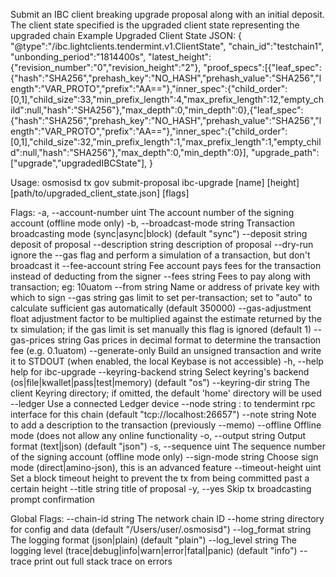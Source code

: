 Submit an IBC client breaking upgrade proposal along with an initial deposit.
The client state specified is the upgraded client state representing the upgraded chain
Example Upgraded Client State JSON: 
{
	"@type":"/ibc.lightclients.tendermint.v1.ClientState",
 	"chain_id":"testchain1",
	"unbonding_period":"1814400s",
	"latest_height":{"revision_number":"0","revision_height":"2"},
	"proof_specs":[{"leaf_spec":{"hash":"SHA256","prehash_key":"NO_HASH","prehash_value":"SHA256","length":"VAR_PROTO","prefix":"AA=="},"inner_spec":{"child_order":[0,1],"child_size":33,"min_prefix_length":4,"max_prefix_length":12,"empty_child":null,"hash":"SHA256"},"max_depth":0,"min_depth":0},{"leaf_spec":{"hash":"SHA256","prehash_key":"NO_HASH","prehash_value":"SHA256","length":"VAR_PROTO","prefix":"AA=="},"inner_spec":{"child_order":[0,1],"child_size":32,"min_prefix_length":1,"max_prefix_length":1,"empty_child":null,"hash":"SHA256"},"max_depth":0,"min_depth":0}],
	"upgrade_path":["upgrade","upgradedIBCState"],
}

Usage:
  osmosisd tx gov submit-proposal ibc-upgrade [name] [height] [path/to/upgraded_client_state.json] [flags]

Flags:
  -a, --account-number uint      The account number of the signing account (offline mode only)
  -b, --broadcast-mode string    Transaction broadcasting mode (sync|async|block) (default "sync")
      --deposit string           deposit of proposal
      --description string       description of proposal
      --dry-run                  ignore the --gas flag and perform a simulation of a transaction, but don't broadcast it
      --fee-account string       Fee account pays fees for the transaction instead of deducting from the signer
      --fees string              Fees to pay along with transaction; eg: 10uatom
      --from string              Name or address of private key with which to sign
      --gas string               gas limit to set per-transaction; set to "auto" to calculate sufficient gas automatically (default 350000)
      --gas-adjustment float     adjustment factor to be multiplied against the estimate returned by the tx simulation; if the gas limit is set manually this flag is ignored  (default 1)
      --gas-prices string        Gas prices in decimal format to determine the transaction fee (e.g. 0.1uatom)
      --generate-only            Build an unsigned transaction and write it to STDOUT (when enabled, the local Keybase is not accessible)
  -h, --help                     help for ibc-upgrade
      --keyring-backend string   Select keyring's backend (os|file|kwallet|pass|test|memory) (default "os")
      --keyring-dir string       The client Keyring directory; if omitted, the default 'home' directory will be used
      --ledger                   Use a connected Ledger device
      --node string              <host>:<port> to tendermint rpc interface for this chain (default "tcp://localhost:26657")
      --note string              Note to add a description to the transaction (previously --memo)
      --offline                  Offline mode (does not allow any online functionality
  -o, --output string            Output format (text|json) (default "json")
  -s, --sequence uint            The sequence number of the signing account (offline mode only)
      --sign-mode string         Choose sign mode (direct|amino-json), this is an advanced feature
      --timeout-height uint      Set a block timeout height to prevent the tx from being committed past a certain height
      --title string             title of proposal
  -y, --yes                      Skip tx broadcasting prompt confirmation

Global Flags:
      --chain-id string     The network chain ID
      --home string         directory for config and data (default "/Users/user/.osmosisd")
      --log_format string   The logging format (json|plain) (default "plain")
      --log_level string    The logging level (trace|debug|info|warn|error|fatal|panic) (default "info")
      --trace               print out full stack trace on errors

